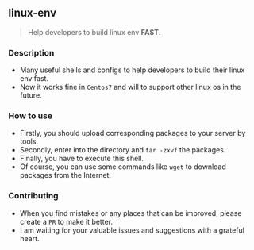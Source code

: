 ## linux-env
> Help developers to build linux env **FAST**.

### Description
- Many useful shells and configs to help developers to build their linux env fast.
- Now it works fine in `Centos7` and will to support other linux os in the future.

### How to use
- Firstly, you should upload corresponding packages to your server by tools.
- Secondly, enter into the directory and `tar -zxvf` the packages.
- Finally, you have to execute this shell.
- Of course, you can use some commands like `wget` to download packages from the Internet.

### Contributing
- When you find mistakes or any places that can be improved, please create a `PR` to make it better.
- I am waiting for your valuable issues and suggestions with a grateful heart.
